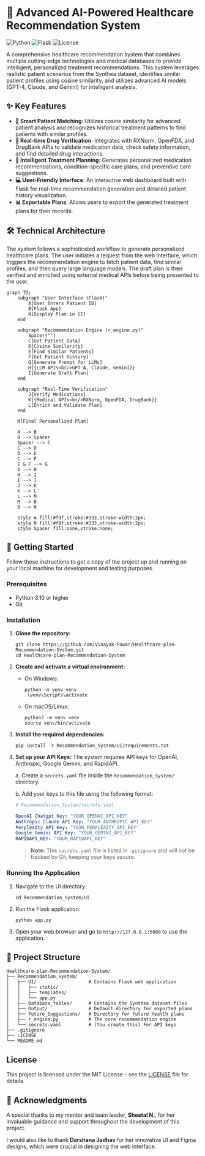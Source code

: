# 🏥 Advanced AI-Powered Healthcare Recommendation System

![Python](https://img.shields.io/badge/python-3.11-blue.svg)
![Flask](https://img.shields.io/badge/flask-%23000.svg?style=for-the-badge&logo=flask&logoColor=white)
![License](https://img.shields.io/badge/License-MIT-yellow.svg)

A comprehensive healthcare recommendation system that combines multiple cutting-edge technologies and medical databases to provide intelligent, personalized treatment recommendations. This system leverages realistic patient scenarios from the Synthea dataset, identifies similar patient profiles using cosine similarity, and utilizes advanced AI models (GPT-4, Claude, and Gemini) for intelligent analysis.

## ✨ Key Features

-   **🧠 Smart Patient Matching**: Utilizes cosine similarity for advanced patient analysis and recognizes historical treatment patterns to find patients with similar profiles.
-   **💊 Real-time Drug Verification**: Integrates with RXNorm, OpenFDA, and DrugBank APIs to validate medication data, check safety information, and find detailed drug interactions.
-   **📝 Intelligent Treatment Planning**: Generates personalized medication recommendations, condition-specific care plans, and preventive care suggestions.
-   **💻 User-Friendly Interface**: An interactive web dashboard built with Flask for real-time recommendation generation and detailed patient history visualization.
-   **📊 Exportable Plans**: Allows users to export the generated treatment plans for their records.

## 🛠️ Technical Architecture

The system follows a sophisticated workflow to generate personalized healthcare plans. The user initiates a request from the web interface, which triggers the recommendation engine to fetch patient data, find similar profiles, and then query large language models. The draft plan is then verified and enriched using external medical APIs before being presented to the user.

```mermaid
graph TD;
    subgraph "User Interface (Flask)"
        A[User Enters Patient ID]
        B{Flask App}
        N[Display Plan in UI]
    end

    subgraph "Recommendation Engine (r_engine.py)"
        Spacer("")
        C[Get Patient Data]
        D{Cosine Similarity}
        E[Find Similar Patients]
        F[Get Patient History]
        G[Generate Prompt for LLMs]
        H{{LLM APIs<br/>GPT-4, Claude, Gemini}}
        I[Generate Draft Plan]
    end

    subgraph "Real-Time Verification"
        J{Verify Medications}
        K{{Medical APIs<br/>RXNorm, OpenFDA, DrugBank}}
        L[Enrich and Validate Plan]
    end
    
    M[Final Personalized Plan]
    
    A --> B
    B --> Spacer
    Spacer --> C
    C --> D
    D --> E
    C --> F
    E & F --> G
    G --> H
    H --> I
    I --> J
    J --> K
    K --> L
    L --> M
    M --> B
    B --> N

    style A fill:#f9f,stroke:#333,stroke-width:2px;
    style N fill:#f9f,stroke:#333,stroke-width:2px;
    style Spacer fill:none,stroke:none;
```

## 🚀 Getting Started

Follow these instructions to get a copy of the project up and running on your local machine for development and testing purposes.

### Prerequisites

-   Python 3.10 or higher
-   Git

### Installation

1.  **Clone the repository:**
    ```shell
    git clone https://github.com/Vinayak-Pawar/Healthcare-plan-Recommendation-System.git
    cd Healthcare-plan-Recommendation-System
    ```

2.  **Create and activate a virtual environment:**
    *   On Windows:
        ```shell
        python -m venv venv
        .\venv\Scripts\activate
        ```
    *   On macOS/Linux:
        ```shell
        python3 -m venv venv
        source venv/bin/activate
        ```

3.  **Install the required dependencies:**
    ```shell
    pip install -r Recommendation_System/UI/requirements.txt
    ```

4.  **Set up your API Keys:**
    The system requires API keys for OpenAI, Anthropic, Google Gemini, and RapidAPI.
    
    a. Create a `secrets.yaml` file inside the `Recommendation_System/` directory.
    
    b. Add your keys to this file using the following format:
    ```yaml
    # Recommendation_System/secrets.yaml

    OpenAI Chatgpt Key: "YOUR_OPENAI_API_KEY"
    Anthropic Claude API Key: "YOUR_ANTHROPIC_API_KEY"
    Perplexity API Key: "YOUR_PERPLEXITY_API_KEY"
    Google Gemini API Key: "YOUR_GEMINI_API_KEY"
    RAPIDAPI_KEY: "YOUR_RAPIDAPI_KEY"
    ```
    > **Note:** This `secrets.yaml` file is listed in `.gitignore` and will not be tracked by Git, keeping your keys secure.


### Running the Application

1.  Navigate to the UI directory:
    ```shell
    cd Recommendation_System/UI
    ```

2.  Run the Flask application:
    ```shell
    python app.py
    ```

3.  Open your web browser and go to `http://127.0.0.1:5000` to use the application.


## 📂 Project Structure
```
Healthcare-plan-Recommendation-System/
├── Recommendation_System/
│   ├── UI/                   # Contains Flask web application
│   │   ├── static/
│   │   ├── templates/
│   │   └── app.py
│   ├── Database_tables/      # Contains the Synthea dataset files
│   ├── Output/               # Default directory for exported plans
│   ├── Future_Suggestions/   # Directory for future health plans
│   ├── r_engine.py           # The core recommendation engine
│   └── secrets.yaml          # (You create this) For API keys
├── .gitignore
├── LICENSE
└── README.md
```

## License

This project is licensed under the MIT License - see the [LICENSE](LICENSE) file for details.

## 🙏 Acknowledgments

A special thanks to my mentor and team leader, **Sheetal N.**, for her invaluable guidance and support throughout the development of this project.

I would also like to thank **Darshana Jadhav** for her innovative UI and Figma designs, which were crucial in designing the web interface.
 
